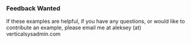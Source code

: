 ### Feedback Wanted

If these examples are helpful, if you have any questions,
or would like to contribute an example, please email me
at aleksey (at) verticalsysadmin.com

